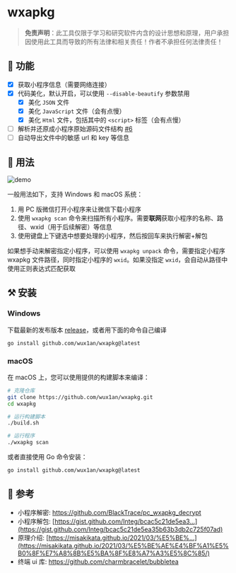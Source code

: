 # wxapkg

> **免责声明**：此工具仅限于学习和研究软件内含的设计思想和原理，用户承担因使用此工具而导致的所有法律和相关责任！作者不承担任何法律责任！

## 📝 功能

- [x] 获取小程序信息（需要网络连接）
- [x] 代码美化，默认开启，可以使用 `--disable-beautify` 参数禁用
    - [x] 美化 `JSON` 文件
    - [x] 美化 `JavaScript` 文件（会有点慢）
    - [x] 美化 `Html` 文件，包括其中的 `<script>` 标签（会有点慢）
- [ ] 解析并还原成小程序原始源码文件结构 [#6](https://github.com/wux1an/wxapkg/issues/6)
- [ ] 自动导出文件中的敏感 url 和 key 等信息

## 🎨 用法

![demo](demo.gif)

一般用法如下，支持 Windows 和 macOS 系统：

1. 用 PC 版微信打开小程序来让微信下载小程序  
2. 使用 `wxapkg scan` 命令来扫描所有小程序。需要**联网**获取小程序的名称、路径、wxid（用于后续解密）等信息  
3. 使用键盘上下键选中想要处理的小程序，然后按回车来执行解密+解包  

如果想手动来解密指定小程序，可以使用 `wxapkg unpack` 命令，需要指定小程序 wxapkg 文件路径，同时指定小程序的 `wxid`。如果没指定 `wxid`，会自动从路径中使用正则表达式匹配获取

## ⚒️ 安装

### Windows

下载最新的发布版本 [release](https://github.com/wux1an/wxapkg/releases/latest)，或者用下面的命令自己编译

```
go install github.com/wux1an/wxapkg@latest
```

### macOS

在 macOS 上，您可以使用提供的构建脚本来编译：

```bash
# 克隆仓库
git clone https://github.com/wux1an/wxapkg.git
cd wxapkg

# 运行构建脚本
./build.sh

# 运行程序
./wxapkg scan
```

或者直接使用 Go 命令安装：

```bash
go install github.com/wux1an/wxapkg@latest
```

## 🔗 参考

- 小程序解密: https://github.com/BlackTrace/pc_wxapkg_decrypt
- 小程序解包: [https://gist.github.com/Integ/bcac5c21de5ea3...](https://gist.github.com/Integ/bcac5c21de5ea35b63b3db2c725f07ad)
- 原理介绍: [https://misakikata.github.io/2021/03/%E5%BE%...](https://misakikata.github.io/2021/03/%E5%BE%AE%E4%BF%A1%E5%B0%8F%E7%A8%8B%E5%BA%8F%E8%A7%A3%E5%8C%85/)
- 终端 ui 库: https://github.com/charmbracelet/bubbletea

